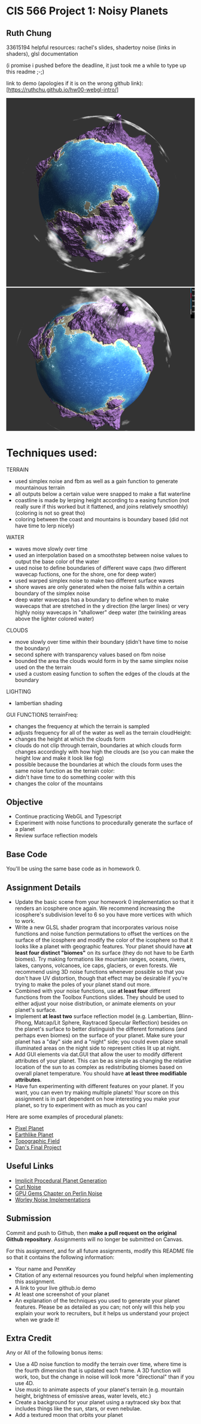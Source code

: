 # CIS 566 Project 1: Noisy Planets

## Ruth Chung
33615194
helpful  resources:
rachel's slides, shadertoy noise (links in shaders), glsl documentation

(i promise i pushed before the deadline, it just took me a while to type up this readme ;-;)

link to demo (apologies if it is on the wrong github link):
[https://ruthchu.github.io/hw00-webgl-intro/]

![](planet1.png)
![](planet2.png)

# Techniques used:
TERRAIN
- used simplex noise and fbm as well as a gain function to generate mountainous terrain
- all outputs below a certain value were snapped to make a flat waterline
- coastline is made by lerping height according to a easing function (not really sure if this worked but it flattened, and joins relatively smoothly)(coloring is not so great tho)
- coloring between the coast and mountains is boundary based (did not have time to lerp nicely)

WATER
- waves move slowly over time
- used an interpolation based on a smoothstep between noise values to output the base color of the water
- used noise to define boundaries of different wave caps (two different wavecap fuctions, one for the shore, one for deep water)
- used warped simplex noise to make two different surface waves
- shore waves are only generated when the noise falls within a certain boundary of the simplex noise
- deep water wavecaps has a boundary to define when to make wavecaps that are stretched in the y direction (the larger lines) or very highly noisy wavecaps in "shallower" deep water (the twinkling areas above the lighter colored water)

CLOUDS
- move slowly over time within their boundary (didn't have time to noise the boundary)
- second sphere with transparency values based on fbm noise
- bounded the area the clouds would form in by the same simplex noise used on the the terrain
- used a custom easing function to soften the edges of the clouds at the boundary

LIGHTING
- lambertian shading

GUI FUNCTIONS
terrainFreq:
- changes the frequency at which the terrain is sampled
- adjusts frequency for all of the water as well as the terrain
cloudHeight:
- changes the height at which the clouds form
- clouds do not clip through terrain, boundaries at which clouds form changes accordingly with how high the clouds are (so you can make the height low and make it look like fog)
- possible because the boundaries at which the clouds form uses the same noise function as the terrain
color:
- didn't have time to do something cooler with this
- changes the color of the mountains


## Objective
- Continue practicing WebGL and Typescript
- Experiment with noise functions to procedurally generate the surface of a planet
- Review surface reflection models

## Base Code
You'll be using the same base code as in homework 0.

## Assignment Details
- Update the basic scene from your homework 0 implementation so that it renders
an icosphere once again. We recommend increasing the icosphere's subdivision
level to 6 so you have more vertices with which to work.
- Write a new GLSL shader program that incorporates various noise functions and
noise function permutations to offset the vertices on the surface of the icosphere and modify the color of the icosphere so that it looks like a planet with geographic
features. Your planet should have __at least four distinct "biomes"__ on its surface (they do not have to be Earth biomes). Try making formations like mountain ranges, oceans, rivers, lakes, canyons, volcanoes, ice caps, glaciers, or even forests. We recommend using 3D noise functions whenever possible so that you don't have UV distortion, though that effect may be desirable if you're trying to make the poles of your planet stand out more.
- Combined with your noise functions, use __at least four__ different functions from the Toolbox Functions slides. They should be used to either adjust your noise distribution, or animate elements on your planet's surface.
- Implement __at least two__ surface reflection model (e.g. Lambertian, Blinn-Phong,
Matcap/Lit Sphere, Raytraced Specular Reflection) besides on the planet's surface to
better distinguish the different formations (and perhaps even biomes) on the
surface of your planet. Make sure your planet has a "day" side and a "night"
side; you could even place small illuminated areas on the night side to
represent cities lit up at night.
- Add GUI elements via dat.GUI that allow the user to modify different
attributes of your planet. This can be as simple as changing the relative
location of the sun to as complex as redistributing biomes based on overall
planet temperature. You should have __at least three modifiable attributes__.
- Have fun experimenting with different features on your planet. If you want,
you can even try making multiple planets! Your score on this assignment is in
part dependent on how interesting you make your planet, so try to
experiment with as much as you can!

Here are some examples of procedural planets:
- [Pixel Planet](https://deep-fold.itch.io/pixel-planet-generator)
- [Earthlike Planet](https://www.reddit.com/r/proceduralgeneration/comments/fqk56t/animation_procedural_planet_composition/)
- [Topographic Field](https://www.shadertoy.com/view/llscW7)
- [Dan's Final Project](https://vimeo.com/216265946)

## Useful Links
- [Implicit Procedural Planet Generation](https://static1.squarespace.com/static/58a1bc3c3e00be6bfe6c228c/t/58a4d25146c3c4233fb15cc2/1487196929690/ImplicitProceduralPlanetGeneration-Report.pdf)
- [Curl Noise](https://petewerner.blogspot.com/2015/02/intro-to-curl-noise.html)
- [GPU Gems Chapter on Perlin Noise](http://developer.download.nvidia.com/books/HTML/gpugems/gpugems_ch05.html)
- [Worley Noise Implementations](https://thebookofshaders.com/12/)


## Submission
Commit and push to Github, then __make a pull request on the original Github repository__. Assignments will no longer be submitted on Canvas.

For this assignment, and for all future assignments, modify this README file
so that it contains the following information:
- Your name and PennKey
- Citation of any external resources you found helpful when implementing this
assignment.
- A link to your live github.io demo
- At least one screenshot of your planet
- An explanation of the techniques you used to generate your planet features.
Please be as detailed as you can; not only will this help you explain your work
to recruiters, but it helps us understand your project when we grade it!

## Extra Credit
Any or All of the following bonus items:
- Use a 4D noise function to modify the terrain over time, where time is the
fourth dimension that is updated each frame. A 3D function will work, too, but
the change in noise will look more "directional" than if you use 4D.
- Use music to animate aspects of your planet's terrain (e.g. mountain height,
  brightness of emissive areas, water levels, etc.)
- Create a background for your planet using a raytraced sky box that includes
things like the sun, stars, or even nebulae.
- Add a textured moon that orbits your planet
